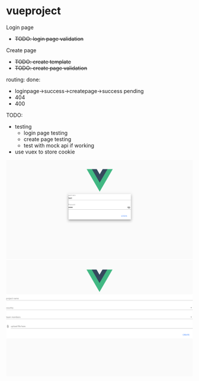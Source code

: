 # vueproject 
Login page
- ~~TODO: login page validation~~

Create page
- ~~TODO: create template~~
- ~~TODO: create page validation~~

routing:
done:
 - loginpage->success->createpage->success
pending
 - 404
 - 400

TODO:
- testing
    - login page testing
    - create page testing
    - test with mock api if working
- use vuex to store cookie

![login](login.png)
![create](create.png)
